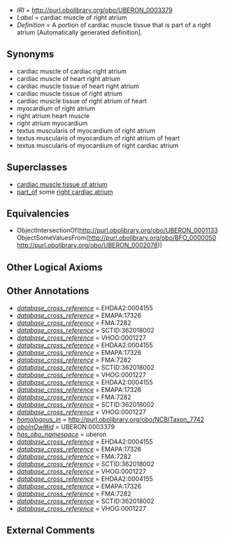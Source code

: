  * *IRI* = http://purl.obolibrary.org/obo/UBERON_0003379
 * *Label* = cardiac muscle of right atrium
 * *Definition* = A portion of cardiac muscle tissue that is part of a right atrium [Automatically generated definition].

## Synonyms

 * cardiac muscle of cardiac right atrium
 * cardiac muscle of heart right atrium
 * cardiac muscle tissue of heart right atrium
 * cardiac muscle tissue of right atrium
 * cardiac muscle tissue of right atrium of heart
 * myocardium of right atrium
 * right atrium heart muscle
 * right atrium myocardium
 * textus muscularis of myocardium of right atrium
 * textus muscularis of myocardium of right atrium of heart
 * textus muscularis of myocardium of right cardiac atrium

## Superclasses

 * [cardiac muscle tissue of atrium](../../UBERON/90/UBERON_0004490.md)
 * [part_of](../../BFO/50/BFO_0000050.md) some [right cardiac atrium](../../UBERON/78/UBERON_0002078.md)

## Equivalencies

 * ObjectIntersectionOf(<http://purl.obolibrary.org/obo/UBERON_0001133> ObjectSomeValuesFrom(<http://purl.obolibrary.org/obo/BFO_0000050> <http://purl.obolibrary.org/obo/UBERON_0002078>))

## Other Logical Axioms


## Other Annotations

 * *[database_cross_reference](../../ef/oboInOwl#hasDbXref.md)* = EHDAA2:0004155
 * *[database_cross_reference](../../ef/oboInOwl#hasDbXref.md)* = EMAPA:17326
 * *[database_cross_reference](../../ef/oboInOwl#hasDbXref.md)* = FMA:7282
 * *[database_cross_reference](../../ef/oboInOwl#hasDbXref.md)* = SCTID:362018002
 * *[database_cross_reference](../../ef/oboInOwl#hasDbXref.md)* = VHOG:0001227
 * *[database_cross_reference](../../ef/oboInOwl#hasDbXref.md)* = EHDAA2:0004155
 * *[database_cross_reference](../../ef/oboInOwl#hasDbXref.md)* = EMAPA:17326
 * *[database_cross_reference](../../ef/oboInOwl#hasDbXref.md)* = FMA:7282
 * *[database_cross_reference](../../ef/oboInOwl#hasDbXref.md)* = SCTID:362018002
 * *[database_cross_reference](../../ef/oboInOwl#hasDbXref.md)* = VHOG:0001227
 * *[database_cross_reference](../../ef/oboInOwl#hasDbXref.md)* = EHDAA2:0004155
 * *[database_cross_reference](../../ef/oboInOwl#hasDbXref.md)* = EMAPA:17326
 * *[database_cross_reference](../../ef/oboInOwl#hasDbXref.md)* = FMA:7282
 * *[database_cross_reference](../../ef/oboInOwl#hasDbXref.md)* = SCTID:362018002
 * *[database_cross_reference](../../ef/oboInOwl#hasDbXref.md)* = VHOG:0001227
 * *[homologous_in](../../core#homologous/in/core#homologous_in.md)* = http://purl.obolibrary.org/obo/NCBITaxon_7742
 * *[oboInOwl#id](../../id/oboInOwl#id.md)* = UBERON:0003379
 * *[has_obo_namespace](../../ce/oboInOwl#hasOBONamespace.md)* = uberon
 * *[database_cross_reference](../../ef/oboInOwl#hasDbXref.md)* = EHDAA2:0004155
 * *[database_cross_reference](../../ef/oboInOwl#hasDbXref.md)* = EMAPA:17326
 * *[database_cross_reference](../../ef/oboInOwl#hasDbXref.md)* = FMA:7282
 * *[database_cross_reference](../../ef/oboInOwl#hasDbXref.md)* = SCTID:362018002
 * *[database_cross_reference](../../ef/oboInOwl#hasDbXref.md)* = VHOG:0001227
 * *[database_cross_reference](../../ef/oboInOwl#hasDbXref.md)* = EHDAA2:0004155
 * *[database_cross_reference](../../ef/oboInOwl#hasDbXref.md)* = EMAPA:17326
 * *[database_cross_reference](../../ef/oboInOwl#hasDbXref.md)* = FMA:7282
 * *[database_cross_reference](../../ef/oboInOwl#hasDbXref.md)* = SCTID:362018002
 * *[database_cross_reference](../../ef/oboInOwl#hasDbXref.md)* = VHOG:0001227

## External Comments

